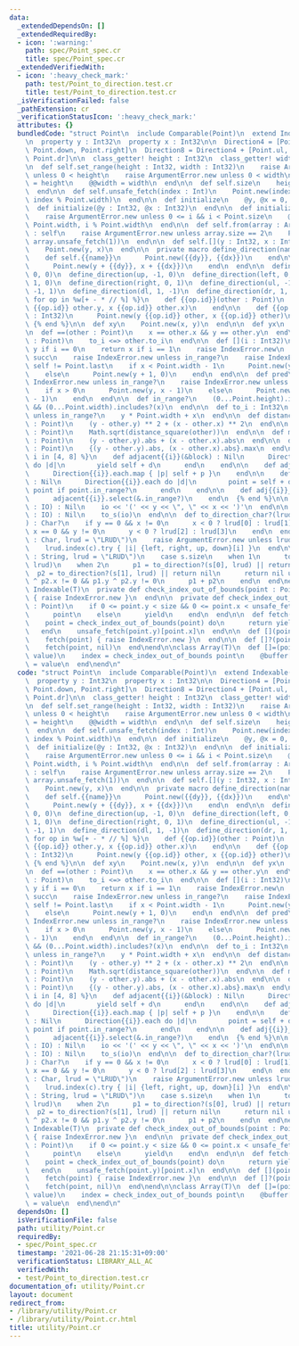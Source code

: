 ```yaml
---
data:
  _extendedDependsOn: []
  _extendedRequiredBy:
  - icon: ':warning:'
    path: spec/Point_spec.cr
    title: spec/Point_spec.cr
  _extendedVerifiedWith:
  - icon: ':heavy_check_mark:'
    path: test/Point_to_direction.test.cr
    title: test/Point_to_direction.test.cr
  _isVerificationFailed: false
  _pathExtension: cr
  _verificationStatusIcon: ':heavy_check_mark:'
  attributes: {}
  bundledCode: "struct Point\n  include Comparable(Point)\n  extend Indexable(Point)\n\
    \n  property y : Int32\n  property x : Int32\n\n  Direction4 = [Point.up, Point.left,\
    \ Point.down, Point.right]\n  Direction8 = Direction4 + [Point.ul, Point.ur, Point.dl,\
    \ Point.dr]\n\n  class_getter! height : Int32\n  class_getter! width : Int32\n\
    \n  def self.set_range(height : Int32, width : Int32)\n    raise ArgumentError.new\
    \ unless 0 < height\n    raise ArgumentError.new unless 0 < width\n    @@height\
    \ = height\n    @@width = width\n  end\n\n  def self.size\n    height * width\n\
    \  end\n\n  def self.unsafe_fetch(index : Int)\n    Point.new(index // Point.width,\
    \ index % Point.width)\n  end\n\n  def initialize\n    @y, @x = 0, 0\n  end\n\n\
    \  def initialize(@y : Int32, @x : Int32)\n  end\n\n  def initialize(i : Int32)\n\
    \    raise ArgumentError.new unless 0 <= i && i < Point.size\n    @y, @x = i //\
    \ Point.width, i % Point.width\n  end\n\n  def self.from(array : Array(Int32))\
    \ : self\n    raise ArgumentError.new unless array.size == 2\n    Point.new(array.unsafe_fetch(0),\
    \ array.unsafe_fetch(1))\n  end\n\n  def self.[](y : Int32, x : Int32) : self\n\
    \    Point.new(y, x)\n  end\n\n  private macro define_direction(name, dy, dx)\n\
    \    def self.{{name}}\n      Point.new({{dy}}, {{dx}})\n    end\n\n    def {{name}}\n\
    \      Point.new(y + {{dy}}, x + {{dx}})\n    end\n  end\n\n  define_direction(zero,\
    \ 0, 0)\n  define_direction(up, -1, 0)\n  define_direction(left, 0, -1)\n  define_direction(down,\
    \ 1, 0)\n  define_direction(right, 0, 1)\n  define_direction(ul, -1, -1)\n  define_direction(ur,\
    \ -1, 1)\n  define_direction(dl, 1, -1)\n  define_direction(dr, 1, 1)\n\n  {%\
    \ for op in %w[+ - * // %] %}\n    def {{op.id}}(other : Point)\n      Point.new(y\
    \ {{op.id}} other.y, x {{op.id}} other.x)\n    end\n\n    def {{op.id}}(other\
    \ : Int32)\n      Point.new(y {{op.id}} other, x {{op.id}} other)\n    end\n \
    \ {% end %}\n\n  def xy\n    Point.new(x, y)\n  end\n\n  def yx\n    self\n  end\n\
    \n  def ==(other : Point)\n    x == other.x && y == other.y\n  end\n\n  def <=>(other\
    \ : Point)\n    to_i <=> other.to_i\n  end\n\n  def [](i : Int32)\n    return\
    \ y if i == 0\n    return x if i == 1\n    raise IndexError.new\n  end\n\n  def\
    \ succ\n    raise IndexError.new unless in_range?\n    raise IndexError.new unless\
    \ self != Point.last\n    if x < Point.width - 1\n      Point.new(y, x + 1)\n\
    \    else\n      Point.new(y + 1, 0)\n    end\n  end\n\n  def pred\n    raise\
    \ IndexError.new unless in_range?\n    raise IndexError.new unless self != Point.first\n\
    \    if x > 0\n      Point.new(y, x - 1)\n    else\n      Point.new(y - 1, Point.width\
    \ - 1)\n    end\n  end\n\n  def in_range?\n    (0...Point.height).includes?(y)\
    \ && (0...Point.width).includes?(x)\n  end\n\n  def to_i : Int32\n    raise IndexError.new\
    \ unless in_range?\n    y * Point.width + x\n  end\n\n  def distance_square(other\
    \ : Point)\n    (y - other.y) ** 2 + (x - other.x) ** 2\n  end\n\n  def distance(other\
    \ : Point)\n    Math.sqrt(distance_square(other))\n  end\n\n  def manhattan(other\
    \ : Point)\n    (y - other.y).abs + (x - other.x).abs\n  end\n\n  def chebyshev(other\
    \ : Point)\n    {(y - other.y).abs, (x - other.x).abs}.max\n  end\n\n  {% for\
    \ i in [4, 8] %}\n    def adjacent{{i}}(&block) : Nil\n      Direction{{i}}.each\
    \ do |d|\n        yield self + d\n      end\n    end\n\n    def adjacent{{i}}\n\
    \      Direction{{i}}.each.map { |p| self + p }\n    end\n\n    def adj{{i}}_in_range(&block)\
    \ : Nil\n      Direction{{i}}.each do |d|\n        point = self + d\n        yield\
    \ point if point.in_range?\n      end\n    end\n\n    def adj{{i}}_in_range\n\
    \      adjacent{{i}}.select(&.in_range?)\n    end\n  {% end %}\n\n  def to_s(io\
    \ : IO) : Nil\n    io << '(' << y << \", \" << x << ')'\n  end\n\n  def inspect(io\
    \ : IO) : Nil\n    to_s(io)\n  end\n\n  def to_direction_char?(lrud = \"LRUD\"\
    ) : Char?\n    if y == 0 && x != 0\n      x < 0 ? lrud[0] : lrud[1]\n    elsif\
    \ x == 0 && y != 0\n      y < 0 ? lrud[2] : lrud[3]\n    end\n  end\n\n  def self.to_direction?(c\
    \ : Char, lrud = \"LRUD\")\n    raise ArgumentError.new unless lrud.size == 4\n\
    \    lrud.index(c).try { |i| {left, right, up, down}[i] }\n  end\n\n  def self.to_direction?(s\
    \ : String, lrud = \"LRUD\")\n    case s.size\n    when 1\n      to_direction?(s[0],\
    \ lrud)\n    when 2\n      p1 = to_direction?(s[0], lrud) || return nil\n    \
    \  p2 = to_direction?(s[1], lrud) || return nil\n      return nil unless p1.x\
    \ ^ p2.x != 0 && p1.y ^ p2.y != 0\n      p1 + p2\n    end\n  end\nend\n\nmodule\
    \ Indexable(T)\n  private def check_index_out_of_bounds(point : Point)\n    check_index_out_of_bounds(point)\
    \ { raise IndexError.new }\n  end\n\n  private def check_index_out_of_bounds(point\
    \ : Point)\n    if 0 <= point.y < size && 0 <= point.x < unsafe_fetch(point.y).size\n\
    \      point\n    else\n      yield\n    end\n  end\n\n  def fetch(point : Point)\n\
    \    point = check_index_out_of_bounds(point) do\n      return yield point\n \
    \   end\n    unsafe_fetch(point.y)[point.x]\n  end\n\n  def [](point : Point)\n\
    \    fetch(point) { raise IndexError.new }\n  end\n\n  def []?(point : Point)\n\
    \    fetch(point, nil)\n  end\nend\n\nclass Array(T)\n  def []=(point : Point,\
    \ value)\n    index = check_index_out_of_bounds point\n    @buffer[index.y][index.x]\
    \ = value\n  end\nend\n"
  code: "struct Point\n  include Comparable(Point)\n  extend Indexable(Point)\n\n\
    \  property y : Int32\n  property x : Int32\n\n  Direction4 = [Point.up, Point.left,\
    \ Point.down, Point.right]\n  Direction8 = Direction4 + [Point.ul, Point.ur, Point.dl,\
    \ Point.dr]\n\n  class_getter! height : Int32\n  class_getter! width : Int32\n\
    \n  def self.set_range(height : Int32, width : Int32)\n    raise ArgumentError.new\
    \ unless 0 < height\n    raise ArgumentError.new unless 0 < width\n    @@height\
    \ = height\n    @@width = width\n  end\n\n  def self.size\n    height * width\n\
    \  end\n\n  def self.unsafe_fetch(index : Int)\n    Point.new(index // Point.width,\
    \ index % Point.width)\n  end\n\n  def initialize\n    @y, @x = 0, 0\n  end\n\n\
    \  def initialize(@y : Int32, @x : Int32)\n  end\n\n  def initialize(i : Int32)\n\
    \    raise ArgumentError.new unless 0 <= i && i < Point.size\n    @y, @x = i //\
    \ Point.width, i % Point.width\n  end\n\n  def self.from(array : Array(Int32))\
    \ : self\n    raise ArgumentError.new unless array.size == 2\n    Point.new(array.unsafe_fetch(0),\
    \ array.unsafe_fetch(1))\n  end\n\n  def self.[](y : Int32, x : Int32) : self\n\
    \    Point.new(y, x)\n  end\n\n  private macro define_direction(name, dy, dx)\n\
    \    def self.{{name}}\n      Point.new({{dy}}, {{dx}})\n    end\n\n    def {{name}}\n\
    \      Point.new(y + {{dy}}, x + {{dx}})\n    end\n  end\n\n  define_direction(zero,\
    \ 0, 0)\n  define_direction(up, -1, 0)\n  define_direction(left, 0, -1)\n  define_direction(down,\
    \ 1, 0)\n  define_direction(right, 0, 1)\n  define_direction(ul, -1, -1)\n  define_direction(ur,\
    \ -1, 1)\n  define_direction(dl, 1, -1)\n  define_direction(dr, 1, 1)\n\n  {%\
    \ for op in %w[+ - * // %] %}\n    def {{op.id}}(other : Point)\n      Point.new(y\
    \ {{op.id}} other.y, x {{op.id}} other.x)\n    end\n\n    def {{op.id}}(other\
    \ : Int32)\n      Point.new(y {{op.id}} other, x {{op.id}} other)\n    end\n \
    \ {% end %}\n\n  def xy\n    Point.new(x, y)\n  end\n\n  def yx\n    self\n  end\n\
    \n  def ==(other : Point)\n    x == other.x && y == other.y\n  end\n\n  def <=>(other\
    \ : Point)\n    to_i <=> other.to_i\n  end\n\n  def [](i : Int32)\n    return\
    \ y if i == 0\n    return x if i == 1\n    raise IndexError.new\n  end\n\n  def\
    \ succ\n    raise IndexError.new unless in_range?\n    raise IndexError.new unless\
    \ self != Point.last\n    if x < Point.width - 1\n      Point.new(y, x + 1)\n\
    \    else\n      Point.new(y + 1, 0)\n    end\n  end\n\n  def pred\n    raise\
    \ IndexError.new unless in_range?\n    raise IndexError.new unless self != Point.first\n\
    \    if x > 0\n      Point.new(y, x - 1)\n    else\n      Point.new(y - 1, Point.width\
    \ - 1)\n    end\n  end\n\n  def in_range?\n    (0...Point.height).includes?(y)\
    \ && (0...Point.width).includes?(x)\n  end\n\n  def to_i : Int32\n    raise IndexError.new\
    \ unless in_range?\n    y * Point.width + x\n  end\n\n  def distance_square(other\
    \ : Point)\n    (y - other.y) ** 2 + (x - other.x) ** 2\n  end\n\n  def distance(other\
    \ : Point)\n    Math.sqrt(distance_square(other))\n  end\n\n  def manhattan(other\
    \ : Point)\n    (y - other.y).abs + (x - other.x).abs\n  end\n\n  def chebyshev(other\
    \ : Point)\n    {(y - other.y).abs, (x - other.x).abs}.max\n  end\n\n  {% for\
    \ i in [4, 8] %}\n    def adjacent{{i}}(&block) : Nil\n      Direction{{i}}.each\
    \ do |d|\n        yield self + d\n      end\n    end\n\n    def adjacent{{i}}\n\
    \      Direction{{i}}.each.map { |p| self + p }\n    end\n\n    def adj{{i}}_in_range(&block)\
    \ : Nil\n      Direction{{i}}.each do |d|\n        point = self + d\n        yield\
    \ point if point.in_range?\n      end\n    end\n\n    def adj{{i}}_in_range\n\
    \      adjacent{{i}}.select(&.in_range?)\n    end\n  {% end %}\n\n  def to_s(io\
    \ : IO) : Nil\n    io << '(' << y << \", \" << x << ')'\n  end\n\n  def inspect(io\
    \ : IO) : Nil\n    to_s(io)\n  end\n\n  def to_direction_char?(lrud = \"LRUD\"\
    ) : Char?\n    if y == 0 && x != 0\n      x < 0 ? lrud[0] : lrud[1]\n    elsif\
    \ x == 0 && y != 0\n      y < 0 ? lrud[2] : lrud[3]\n    end\n  end\n\n  def self.to_direction?(c\
    \ : Char, lrud = \"LRUD\")\n    raise ArgumentError.new unless lrud.size == 4\n\
    \    lrud.index(c).try { |i| {left, right, up, down}[i] }\n  end\n\n  def self.to_direction?(s\
    \ : String, lrud = \"LRUD\")\n    case s.size\n    when 1\n      to_direction?(s[0],\
    \ lrud)\n    when 2\n      p1 = to_direction?(s[0], lrud) || return nil\n    \
    \  p2 = to_direction?(s[1], lrud) || return nil\n      return nil unless p1.x\
    \ ^ p2.x != 0 && p1.y ^ p2.y != 0\n      p1 + p2\n    end\n  end\nend\n\nmodule\
    \ Indexable(T)\n  private def check_index_out_of_bounds(point : Point)\n    check_index_out_of_bounds(point)\
    \ { raise IndexError.new }\n  end\n\n  private def check_index_out_of_bounds(point\
    \ : Point)\n    if 0 <= point.y < size && 0 <= point.x < unsafe_fetch(point.y).size\n\
    \      point\n    else\n      yield\n    end\n  end\n\n  def fetch(point : Point)\n\
    \    point = check_index_out_of_bounds(point) do\n      return yield point\n \
    \   end\n    unsafe_fetch(point.y)[point.x]\n  end\n\n  def [](point : Point)\n\
    \    fetch(point) { raise IndexError.new }\n  end\n\n  def []?(point : Point)\n\
    \    fetch(point, nil)\n  end\nend\n\nclass Array(T)\n  def []=(point : Point,\
    \ value)\n    index = check_index_out_of_bounds point\n    @buffer[index.y][index.x]\
    \ = value\n  end\nend\n"
  dependsOn: []
  isVerificationFile: false
  path: utility/Point.cr
  requiredBy:
  - spec/Point_spec.cr
  timestamp: '2021-06-28 21:15:31+09:00'
  verificationStatus: LIBRARY_ALL_AC
  verifiedWith:
  - test/Point_to_direction.test.cr
documentation_of: utility/Point.cr
layout: document
redirect_from:
- /library/utility/Point.cr
- /library/utility/Point.cr.html
title: utility/Point.cr
---
```

